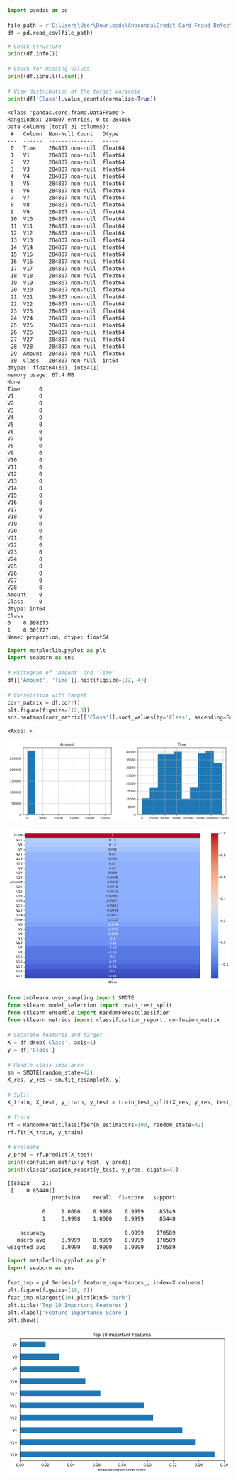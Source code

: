 ```python
import pandas as pd

file_path = r'C:\Users\User\Downloads\Anaconda\Credit Card Fraud Detection\creditcard.csv'
df = pd.read_csv(file_path)

```


```python
# Check structure
print(df.info())

# Check for missing values
print(df.isnull().sum())

# View distribution of the target variable
print(df['Class'].value_counts(normalize=True))

```

    <class 'pandas.core.frame.DataFrame'>
    RangeIndex: 284807 entries, 0 to 284806
    Data columns (total 31 columns):
     #   Column  Non-Null Count   Dtype  
    ---  ------  --------------   -----  
     0   Time    284807 non-null  float64
     1   V1      284807 non-null  float64
     2   V2      284807 non-null  float64
     3   V3      284807 non-null  float64
     4   V4      284807 non-null  float64
     5   V5      284807 non-null  float64
     6   V6      284807 non-null  float64
     7   V7      284807 non-null  float64
     8   V8      284807 non-null  float64
     9   V9      284807 non-null  float64
     10  V10     284807 non-null  float64
     11  V11     284807 non-null  float64
     12  V12     284807 non-null  float64
     13  V13     284807 non-null  float64
     14  V14     284807 non-null  float64
     15  V15     284807 non-null  float64
     16  V16     284807 non-null  float64
     17  V17     284807 non-null  float64
     18  V18     284807 non-null  float64
     19  V19     284807 non-null  float64
     20  V20     284807 non-null  float64
     21  V21     284807 non-null  float64
     22  V22     284807 non-null  float64
     23  V23     284807 non-null  float64
     24  V24     284807 non-null  float64
     25  V25     284807 non-null  float64
     26  V26     284807 non-null  float64
     27  V27     284807 non-null  float64
     28  V28     284807 non-null  float64
     29  Amount  284807 non-null  float64
     30  Class   284807 non-null  int64  
    dtypes: float64(30), int64(1)
    memory usage: 67.4 MB
    None
    Time      0
    V1        0
    V2        0
    V3        0
    V4        0
    V5        0
    V6        0
    V7        0
    V8        0
    V9        0
    V10       0
    V11       0
    V12       0
    V13       0
    V14       0
    V15       0
    V16       0
    V17       0
    V18       0
    V19       0
    V20       0
    V21       0
    V22       0
    V23       0
    V24       0
    V25       0
    V26       0
    V27       0
    V28       0
    Amount    0
    Class     0
    dtype: int64
    Class
    0    0.998273
    1    0.001727
    Name: proportion, dtype: float64
    


```python
import matplotlib.pyplot as plt
import seaborn as sns

# Histogram of 'Amount' and 'Time'
df[['Amount', 'Time']].hist(figsize=(12, 4))

# Correlation with target
corr_matrix = df.corr()
plt.figure(figsize=(12,8))
sns.heatmap(corr_matrix[['Class']].sort_values(by='Class', ascending=False), annot=True, cmap='coolwarm')

```




    <Axes: >




    
![png](output_2_1.png)
    



    
![png](output_2_2.png)
    



```python
from imblearn.over_sampling import SMOTE
from sklearn.model_selection import train_test_split
from sklearn.ensemble import RandomForestClassifier
from sklearn.metrics import classification_report, confusion_matrix

# Separate features and target
X = df.drop('Class', axis=1)
y = df['Class']

# Handle class imbalance
sm = SMOTE(random_state=42)
X_res, y_res = sm.fit_resample(X, y)

# Split
X_train, X_test, y_train, y_test = train_test_split(X_res, y_res, test_size=0.3, random_state=42)

# Train
rf = RandomForestClassifier(n_estimators=100, random_state=42)
rf.fit(X_train, y_train)

# Evaluate
y_pred = rf.predict(X_test)
print(confusion_matrix(y_test, y_pred))
print(classification_report(y_test, y_pred, digits=4))

```

    [[85128    21]
     [    0 85440]]
                  precision    recall  f1-score   support
    
               0     1.0000    0.9998    0.9999     85149
               1     0.9998    1.0000    0.9999     85440
    
        accuracy                         0.9999    170589
       macro avg     0.9999    0.9999    0.9999    170589
    weighted avg     0.9999    0.9999    0.9999    170589
    
    


```python
import matplotlib.pyplot as plt
import seaborn as sns

feat_imp = pd.Series(rf.feature_importances_, index=X.columns)
plt.figure(figsize=(10, 6))
feat_imp.nlargest(10).plot(kind='barh')
plt.title('Top 10 Important Features')
plt.xlabel('Feature Importance Score')
plt.show()

```


    
![png](output_4_0.png)
    



```python

```
